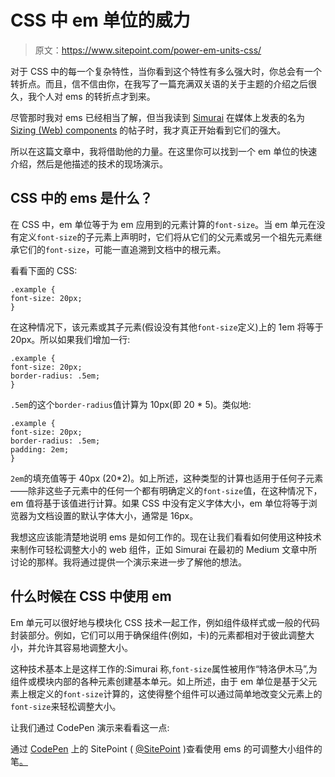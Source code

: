 # CSS 中 em 单位的威力

> 原文：<https://www.sitepoint.com/power-em-units-css/>

对于 CSS 中的每一个复杂特性，当你看到这个特性有多么强大时，你总会有一个转折点。而且，信不信由你，在我写了一篇充满双关语的关于主题的介绍之后很久，我个人对 ems 的转折点才到来。

尽管那时我对 ems 已经相当了解，但当我读到 [Simurai](https://twitter.com/simurai) 在媒体上发表的名为 [Sizing (Web) components](https://medium.com/front-end-development/8f433689736f) 的帖子时，我才真正开始看到它们的强大。

所以在这篇文章中，我将借助他的力量。在这里你可以找到一个 em 单位的快速介绍，然后是他描述的技术的现场演示。

## CSS 中的 ems 是什么？

在 CSS 中，em 单位等于为 em 应用到的元素计算的`font-size`。当 em 单元在没有定义`font-size`的子元素上声明时，它们将从它们的父元素或另一个祖先元素继承它们的`font-size`，可能一直追溯到文档中的根元素。

看看下面的 CSS:

```
.example {
font-size: 20px;
}
```

在这种情况下，该元素或其子元素(假设没有其他`font-size`定义)上的 1em 将等于 20px。所以如果我们增加一行:

```
.example {
font-size: 20px;
border-radius: .5em;
}
```

`.5em`的这个`border-radius`值计算为 10px(即 20 * 5)。类似地:

```
.example {
font-size: 20px;
border-radius: .5em;
padding: 2em;
}
```

`2em`的填充值等于 40px (20*2)。如上所述，这种类型的计算也适用于任何子元素——除非这些子元素中的任何一个都有明确定义的`font-size`值，在这种情况下，em 值将基于该值进行计算。如果 CSS 中没有定义字体大小，em 单位将等于浏览器为文档设置的默认字体大小，通常是 16px。

我想这应该能清楚地说明 ems 是如何工作的。现在让我们看看如何使用这种技术来制作可轻松调整大小的 web 组件，正如 Simurai 在最初的 Medium 文章中所讨论的那样。我将通过提供一个演示来进一步了解他的想法。

## 什么时候在 CSS 中使用 em

Em 单元可以很好地与模块化 CSS 技术一起工作，例如组件级样式或一般的代码封装部分。例如，它们可以用于确保组件(例如，卡)的元素都相对于彼此调整大小，并允许其容易地调整大小。

这种技术基本上是这样工作的:Simurai 称,`font-size`属性被用作“特洛伊木马”,为组件或模块内部的各种元素创建基本单元。如上所述，由于 em 单位是基于父元素上根定义的`font-size`计算的，这使得整个组件可以通过简单地改变父元素上的`font-size`来轻松调整大小。

让我们通过 CodePen 演示来看看这一点:

通过 [CodePen](http://codepen.io) 上的 SitePoint ( [@SitePoint](http://codepen.io/SitePoint) )查看使用 ems 的可调整大小组件的笔[。](http://codepen.io/SitePoint/pen/BtJFn/)